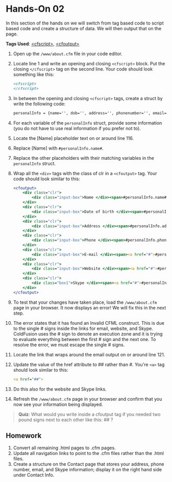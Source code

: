 # Hands-On 02

In this section of the hands on we will switch from tag based code to script based code and create a structure of data. We will then output that on the page.

**Tags Used**: [\<cfscript>](https://helpx.adobe.com/coldfusion/cfml-reference/coldfusion-tags/tags-r-s/cfscript.html), [\<cfoutput>](https://helpx.adobe.com/coldfusion/cfml-reference/coldfusion-tags/tags-m-o/cfoutput.html)

1. Open up the `/www/about.cfm` file in your code editor.
1. Locate line 1 and write an opening and closing `<cfscript>` block. Put the closing `</cfscript>` tag on the second line. Your code should look something like this:

    ```cfml
    <cfscript>
    </cfscript>
    ```

1. In between the opening and closing `<cfscript>` tags, create a struct by write the following code:

    ```cfml
    personalInfo = {name='', dob='', address='', phonenumber='', email='', website='', skype=''};
    ```

1. For each variable of the `personalInfo` struct, provide some information (you do not have to use real information if you prefer not to).
1. Locate the \[Name\] placeholder text on or around line 116.
1. Replace \[Name\] with `#personalInfo.name#`.
1. Replace the other placeholders with their matching variables in the `personalInfo` struct.
1. Wrap all the `<div>` tags with the class of clr in a `<cfoutput>` tag. Your code should look similar to this:

    ```cfml
    <cfoutput>
        <div class="clr">
            <div class="input-box">Name </div><span>#personalInfo.name#</span>
        </div>
        <div class="clr">
            <div class="input-box">Date of birth </div><span>#personalInfo.dob#</span>
        </div>
        <div class="clr">
            <div class="input-box">Address </div><span>#personalInfo.address#</span>
        </div>
        <div class="clr">
            <div class="input-box">Phone </div><span>#personalInfo.phoneNumber#</span>
        </div>
        <div class="clr">
            <div class="input-box">E-mail </div><span><a href="#">#personalInfo.email#</a></span>
        </div>
        <div class="clr">
            <div class="input-box">Website </div><span><a href="#">#personalInfo.website#</a></span>
        </div>
        <div class="clr">
            <div class="box1">Skype </div><span><a href="#">#personalInfo.skype#</a></span>
        </div>
    </cfoutput>
    ```

1. To test that your changes have taken place, load the `/www/about.cfm` page in your browser. It now displays an error! We will fix this in the next step.
1. The error states that it has found an Invalid CFML construct. This is due to the single # signs inside the links for email, website, and Skype. ColdFusion uses the # sign to denote an execution zone and it is trying to evaluate everything between the first # sign and the next one. To resolve the error, we must escape the single # signs.
1. Locate the link that wraps around the email output on or around line 121.
1. Update the value of the href attribute to ## rather than #. You're `<a>` tag should look similar to this:

    ```cfml
    <a href="##">
    ```

1. Do this also for the website and Skype links.
1. Refresh the `/www/about.cfm` page in your browser and confirm that you now see your information being displayed.

> **Quiz**: What would you write inside a cfoutput tag if you needed two pound signs next to each other like this: ## ?

## Homework

1. Convert all remaining .html pages to .cfm pages.
1. Update all navigation links to point to the .cfm files rather than the .html files.
1. Create a structure on the Contact page that stores your address, phone number, email, and Skype information; display it on the right hand side under Contact Info.
